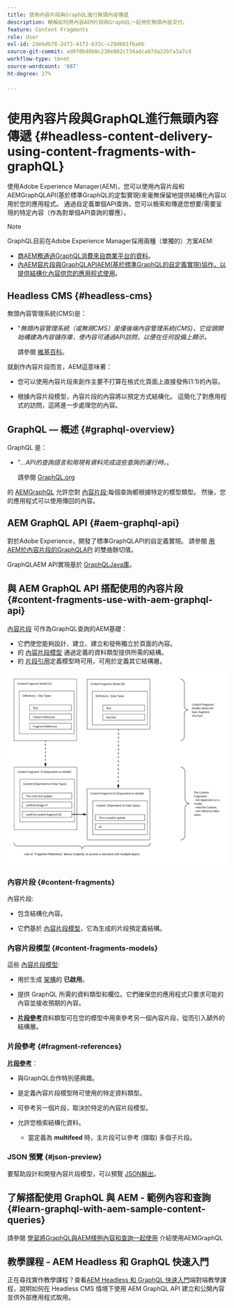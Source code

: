 ```yaml
---
title: 使用內容片段與GraphQL進行無頭內容傳遞
description: 瞭解如何將內容AEM片段與GraphQL一起用於無頭內容交付。
feature: Content Fragments
role: User
exl-id: 2debd678-2d73-41f2-b33c-c29d661f6a6b
source-git-commit: ad0f0bd8b0c230e002c734adca87da22bfa3a7cd
workflow-type: tm+mt
source-wordcount: '687'
ht-degree: 27%

---
```


# 使用內容片段與GraphQL進行無頭內容傳遞 {#headless-content-delivery-using-content-fragments-with-graphQL}

使用Adobe Experience Manager(AEM)，您可以使用內容片段和AEMGraphQLAPI(基於標準GraphQL的定製實現)來毫無保留地提供結構化內容以用於您的應用程式。 通過自定義單個API查詢，您可以檢索和傳遞您想要/需要呈現的特定內容（作為對單個API查詢的響應）。

<!--
>[!NOTE]
>
>See [Headless and AEM](/help/implementing/developing/headless/introduction.md) for an introduction to Headless Development for AEM Sites.
-->

>[!NOTE]
>
>GraphQL目前在Adobe Experience Manager採用兩種（單獨的）方案AEM:
>
>* [商AEM務通過GraphQL消費來自商業平台的資料](/help/commerce/cif/integrating/magento.md)。
>* [內AEM容片段與GraphQLAPIAEM(基於標準GraphQL的自定義實現)協作，以提供結構化內容供您的應用程式使用](/help/sites-developing/headless/graphql-api/graphql-api-content-fragments.md)。


## Headless CMS {#headless-cms}

無頭內容管理系統(CMS)是：

* &quot;*無頭內容管理系統（或無頭CMS）是僅後端內容管理系統(CMS)，它從頭開始構建為內容儲存庫，使內容可通過API訪問，以便在任何設備上顯示。*

   請參閱 [維基百科](https://en.wikipedia.org/wiki/Headless_content_management_system)。

就創作內容片段而言，AEM這意味著：

* 您可以使用內容片段來創作主要不打算在格式化頁面上直接發佈(1:1)的內容。

* 根據內容片段模型，內容片段的內容將以預定方式結構化。 這簡化了對應用程式的訪問，這將進一步處理您的內容。

## GraphQL — 概述 {#graphql-overview}

GraphQL 是：

* &quot;*...API的查詢語言和用現有資料完成這些查詢的運行時。*。

   請參閱 [GraphQL.org](https://graphql.org)

的 [AEMGraphQL](#aem-graphql-api) 允許您對 [內容片段](/help/assets/content-fragments/content-fragments.md);每個查詢都根據特定的模型類型。 然後，您的應用程式可以使用傳回的內容。

## AEM GraphQL API {#aem-graphql-api}

對於Adobe Experience，開發了標準GraphQLAPI的自定義實現。 請參閱 [用AEM於內容片段的GraphQLAPI](/help/sites-developing/headless/graphql-api/graphql-api-content-fragments.md) 的雙曲餘切值。

GraphQLAEM API實現基於 [GraphQLJava庫](https://graphql.org/code/#java)。

## 與 AEM GraphQL API 搭配使用的內容片段 {#content-fragments-use-with-aem-graphql-api}

[內容片段](#content-fragments) 可作為GraphQL查詢的AEM基礎：

* 它們使您能夠設計、建立、建立和發佈獨立於頁面的內容。
* 的 [內容片段模型](#content-fragments-models) 通過定義的資料類型提供所需的結構。
* 的 [片段引用](#fragment-references)定義模型時可用，可用於定義其它結構層。

![用於GraphQL的內容片段](assets/cfm-nested-01.png "用於GraphQL的內容片段")

### 內容片段 {#content-fragments}

內容片段:

* 包含結構化內容。

* 它們基於 [內容片段模型](#content-fragments-models)，它為生成的片段預定義結構。

### 內容片段模型 {#content-fragments-models}

這些 [內容片段模型](/help/assets/content-fragments/content-fragments-models.md):

* 用於生成 [架構](https://graphql.org/learn/schema/)的 **已啟用**。

* 提供 GraphQL 所需的資料類型和欄位。它們確保您的應用程式只要求可能的內容並接收預期的內容。

* **[片段參考](#fragment-references)**&#x200B;資料類型可在您的模型中用來參考另一個內容片段，從而引入額外的結構層。

### 片段參考 {#fragment-references}

**[片段參考](/help/assets/content-fragments/content-fragments-models.md#fragment-reference-nested-fragments)**：

* 與GraphQL合作特別感興趣。

* 是定義內容片段模型時可使用的特定資料類型。

* 可參考另一個片段，取決於特定的內容片段模型。

* 允許您檢索結構化資料。

   * 當定義為 **multifeed** 時，主片段可以參考 (擷取) 多個子片段。

### JSON 預覽 {#json-preview}

要幫助設計和開發內容片段模型，可以預覽 [JSON輸出](/help/assets/content-fragments/content-fragments-json-preview.md)。

## 了解搭配使用 GraphQL 與 AEM - 範例內容和查詢 {#learn-graphql-with-aem-sample-content-queries}

請參閱 [學習將GraphQL與AEM樣例內容和查詢一起使用](/help/sites-developing/headless/graphql-api/content-fragments-graphql-samples.md) 介紹使用AEMGraphQL

## 教學課程 - AEM Headless 和 GraphQL 快速入門

正在尋找實作教學課程？查看[AEM Headless 和 GraphQL 快速入門](https://experienceleague.adobe.com/docs/experience-manager-learn/getting-started-with-aem-headless/graphql/overview.html)端對端教學課程，說明如何在 Headless CMS 情境下使用 AEM GraphQL API 建立和公開內容並供外部應用程式取用。
